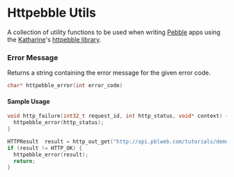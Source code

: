 # Httpebble Utils

A collection of utility functions to be used when writing [Pebble][3] apps using the [Katharine][2]'s [httpebble library][1].

### Error Message

Returns a string containing the error message for the given error code.

```c
char* httpebble_error(int error_code)
```

#### Sample Usage

```c
void http_failure(int32_t request_id, int http_status, void* context) {
  httpebble_error(http_status);
}
```
```c
HTTPResult  result = http_out_get("http://api.pblweb.com/tutorials/demo.php", HTTP_COOKIE, &dict);
if (result != HTTP_OK) {
  httpebble_error(result);
  return;
}
````

[1]: http://kathar.in/httpebble
[2]: http://kathar.in/
[3]: http://getpebble.com
